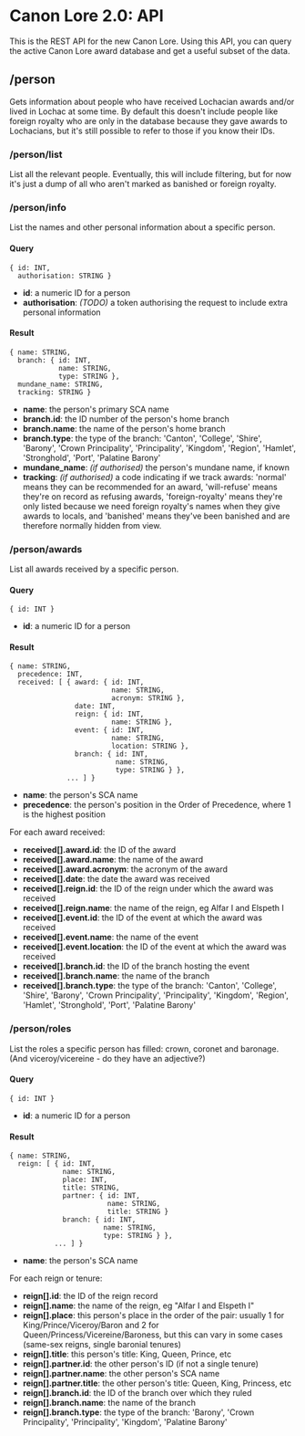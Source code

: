 # Canon Lore 2.0: API

This is the REST API for the new Canon Lore.  Using this API, you can query the active Canon Lore award database and get a useful subset of the data.

## /person

Gets information about people who have received Lochacian awards and/or lived in Lochac at some time.  By default this doesn't include people like foreign royalty who are only in the database because they gave awards to Lochacians, but it's still possible to refer to those if you know their IDs.

### /person/list

List all the relevant people.  Eventually, this will include filtering, but for now it's just a dump of all who aren't marked as banished or foreign royalty.

### /person/info

List the names and other personal information about a specific person.

#### Query
    { id: INT,
      authorisation: STRING }

* **id**: a numeric ID for a person
* **authorisation**: *(TODO)* a token authorising the request to include extra personal information

#### Result
    { name: STRING,
      branch: { id: INT,
                name: STRING,
                type: STRING },
      mundane_name: STRING,
      tracking: STRING }

* **name**: the person's primary SCA name
* **branch.id**: the ID number of the person's home branch
* **branch.name**: the name of the person's home branch
* **branch.type**: the type of the branch: 'Canton', 'College', 'Shire', 'Barony', 'Crown Principality', 'Principality', 'Kingdom', 'Region', 'Hamlet', 'Stronghold', 'Port', 'Palatine Barony'
* **mundane_name**: *(if authorised)* the person's mundane name, if known
* **tracking**: *(if authorised)* a code indicating if we track awards: 'normal' means they can be recommended for an award, 'will-refuse' means they're on record as refusing awards, 'foreign-royalty' means they're only listed because we need foreign royalty's names when they give awards to locals, and 'banished' means they've been banished and are therefore normally hidden from view.

### /person/awards

List all awards received by a specific person.

#### Query
    { id: INT }

* **id**: a numeric ID for a person

#### Result
    { name: STRING,
      precedence: INT,
      received: [ { award: { id: INT,
                             name: STRING,
                             acronym: STRING },
                    date: INT,
                    reign: { id: INT,
                             name: STRING },
                    event: { id: INT,
                             name: STRING,
                             location: STRING },
                    branch: { id: INT,
                              name: STRING,
                              type: STRING } },
                  ... ] }

* **name**: the person's SCA name
* **precedence**: the person's position in the Order of Precedence, where 1 is the highest position

For each award received:
* **received[].award.id**: the ID of the award
* **received[].award.name**: the name of the award
* **received[].award.acronym**: the acronym of the award
* **received[].date**: the date the award was received
* **received[].reign.id**: the ID of the reign under which the award was received
* **received[].reign.name**: the name of the reign, eg Alfar I and Elspeth I
* **received[].event.id**: the ID of the event at which the award was received
* **received[].event.name**: the name of the event
* **received[].event.location**: the ID of the event at which the award was received
* **received[].branch.id**: the ID of the branch hosting the event
* **received[].branch.name**: the name of the branch
* **received[].branch.type**: the type of the branch: 'Canton', 'College', 'Shire', 'Barony', 'Crown Principality', 'Principality', 'Kingdom', 'Region', 'Hamlet', 'Stronghold', 'Port', 'Palatine Barony'

### /person/roles

List the roles a specific person has filled: crown, coronet and baronage.  (And viceroy/vicereine - do they have an adjective?)

#### Query
    { id: INT }

* **id**: a numeric ID for a person

#### Result
    { name: STRING,
      reign: [ { id: INT,
                 name: STRING,
                 place: INT,
                 title: STRING,
                 partner: { id: INT,
                            name: STRING,
                            title: STRING }
                 branch: { id: INT,
                           name: STRING,
                           type: STRING } },
               ... ] }

* **name**: the person's SCA name

For each reign or tenure:

* **reign[].id**: the ID of the reign record
* **reign[].name**: the name of the reign, eg "Alfar I and Elspeth I"
* **reign[].place**: this person's place in the order of the pair: usually 1 for King/Prince/Viceroy/Baron and 2 for Queen/Princess/Vicereine/Baroness, but this can vary in some cases (same-sex reigns, single baronial tenures)
* **reign[].title**: this person's title: King, Queen, Prince, etc
* **reign[].partner.id**: the other person's ID (if not a single tenure)
* **reign[].partner.name**: the other person's SCA name
* **reign[].partner.title**: the other person's title: Queen, King, Princess, etc
* **reign[].branch.id**: the ID of the branch over which they ruled
* **reign[].branch.name**: the name of the branch
* **reign[].branch.type**: the type of the branch: 'Barony', 'Crown Principality', 'Principality', 'Kingdom', 'Palatine Barony'
